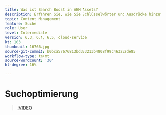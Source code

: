 ```yaml
---
title: Was ist Search Boost in AEM Assets?
description: Erfahren Sie, wie Sie Schlüsselwörter und Ausdrücke hinzufügen können, um die Suchrelevanz eines Assets in Adobe Experience Manager zu verbessern.
topic: Content Management
feature: Suche
role: User
level: Intermediate
version: 6.3, 6.4, 6.5, cloud-service
kt: 103
thumbnail: 16766.jpg
source-git-commit: b0bca57676813bd353213b4808f99c463272de85
workflow-type: tm+mt
source-wordcount: '30'
ht-degree: 16%

---
```



# Suchoptimierung

>[!VIDEO](https://video.tv.adobe.com/v/16766/?quality=12&learn=on)
